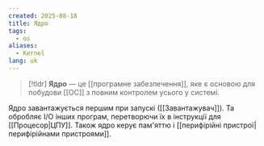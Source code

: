 ```yaml
---
created: 2025-08-18
title: Ядро
tags:
  - os
aliases:
  - Kernel
lang: uk
---
```

> [!tldr]
> **Ядро** — це [[програмне забезпечення]], яке є основою для побудови [[ОС]] з повним контролем усього у системі.

Ядро завантажується першим при запускі ([[Завантажувач]]). Та обробляє I/O інших програм, перетворючи їх в інструкції для  [[Процесор|ЦПУ]]. Також ядро керує пам'яттю і [[перифірійні пристрої|перифірійнами пристроями]].